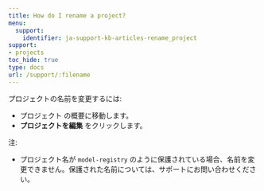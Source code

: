 ```yaml
---
title: How do I rename a project?
menu:
  support:
    identifier: ja-support-kb-articles-rename_project
support:
- projects
toc_hide: true
type: docs
url: /support/:filename
---
```


プロジェクトの名前を変更するには:

- プロジェクト の概要に移動します。
- **プロジェクトを編集** をクリックします。

注:

- プロジェクト名が `model-registry` のように保護されている場合、名前を変更できません。保護された名前については、サポートにお問い合わせください。
